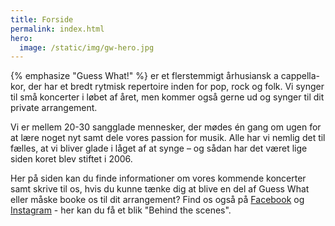 ```yaml
---
title: Forside
permalink: index.html
hero:
  image: /static/img/gw-hero.jpg
---
```


{% emphasize "Guess What!" %} er et flerstemmigt århusiansk a cappella-kor, der har et bredt rytmisk repertoire inden for pop, rock og folk. Vi synger til små koncerter i løbet af året, men kommer også gerne ud og synger til dit private arrangement.

Vi er mellem 20-30 sangglade mennesker, der mødes én gang om ugen for at lære noget nyt samt dele vores passion for musik. Alle har vi nemlig det til fælles, at vi bliver glade i låget af at synge – og sådan har det været lige siden koret blev stiftet i 2006.

Her på siden kan du finde informationer om vores kommende koncerter samt skrive til os, hvis du kunne tænke dig at blive en del af Guess What eller måske booke os til dit arrangement? Find os også på [Facebook](https://www.facebook.com/GuessWhatKoret) og [Instagram](https://www.instagram.com/guess_what_aarhus/?hl=da) - her kan du få et blik "Behind the scenes".
